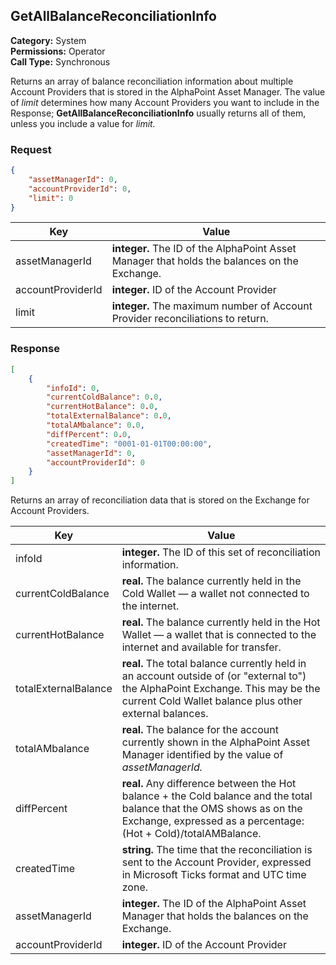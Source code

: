 ## GetAllBalanceReconciliationInfo

**Category:** System<br />**Permissions:** Operator<br />**Call Type:** Synchronous

Returns an array of balance reconciliation information about multiple Account Providers that is stored in the AlphaPoint Asset Manager. The value of *limit* determines how many Account Providers you want to include in the Response; **GetAllBalanceReconciliationInfo** usually returns all of them, unless you include a value for *limit.* 

### Request

```json
{
    "assetManagerId": 0,
    "accountProviderId": 0,
    "limit": 0
}
```
| Key                  | Value                                                        |
| -------------------- | ------------------------------------------------------------ |
| assetManagerId       | **integer.** The ID of the AlphaPoint Asset Manager that holds the balances on the Exchange. |
| accountProviderId    | **integer.** ID of the Account Provider                      |
| limit                | **integer.** The maximum number of Account Provider reconciliations to return. |


### Response

```json
[
    {
        "infoId": 0,
        "currentColdBalance": 0.0,
        "currentHotBalance": 0.0,
        "totalExternalBalance": 0.0,
        "totalAMbalance": 0.0,
        "diffPercent": 0.0,
        "createdTime": "0001-01-01T00:00:00",
        "assetManagerId": 0,
        "accountProviderId": 0
    }
]
```
Returns an array of reconciliation data that is stored on the Exchange for Account Providers.

| Key                  | Value                                                        |
| -------------------- | ------------------------------------------------------------ |
| infoId               | **integer.** The ID of this set of reconciliation information. |
| currentColdBalance   | **real.** The balance currently held in the Cold Wallet &mdash; a wallet not connected to the internet. |
| currentHotBalance    | **real.** The balance currently held in the Hot Wallet &mdash; a wallet that is connected to the internet and available for transfer. |
| totalExternalBalance | **real.** The total balance currently held in an account outside of (or "external to") the AlphaPoint Exchange. This may be the current Cold Wallet balance plus other external balances. |
| totalAMbalance       | **real.** The balance for the account currently shown in the AlphaPoint Asset Manager identified by the value of  *assetManagerId.* |
| diffPercent          | **real.** Any difference between the Hot balance + the Cold balance and the total balance that the OMS shows as on the Exchange, expressed as a percentage:<br />(Hot + Cold)/totalAMBalance. |
| createdTime          | **string.** The time that the reconciliation is sent to the Account Provider, expressed in Microsoft Ticks format and UTC time zone. |
| assetManagerId       | **integer.** The ID of the AlphaPoint Asset Manager that holds the balances on the Exchange. |
| accountProviderId    | **integer.** ID of the Account Provider                      |



